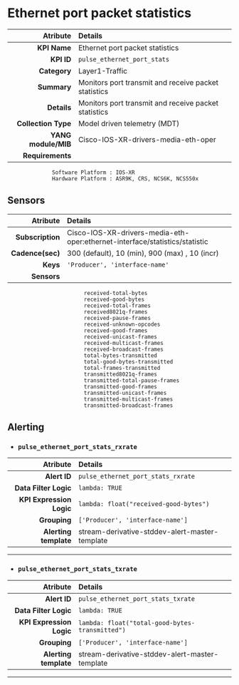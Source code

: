 
Ethernet port packet statistics
====
Atribute|Details
---:|:---
**KPI Name**    | Ethernet port packet statistics
**KPI ID**      | `pulse_ethernet_port_stats`
**Category**    | Layer1-Traffic
**Summary**     | Monitors port transmit and receive packet statistics
**Details**     | Monitors port transmit and receive packet statistics
**Collection Type** | Model driven telemetry (MDT)
**YANG module/MIB** | Cisco-IOS-XR-drivers-media-eth-oper
**Requirements**    |
                  Software Platform : IOS-XR
                  Hardware Platform : ASR9K, CRS, NCS6K, NCS550x
Sensors
---
Atribute|Details
---:|:---
**Subscription** | Cisco-IOS-XR-drivers-media-eth-oper:ethernet-interface/statistics/statistic
**Cadence(sec)** | 300 (default), 10 (min), 900 (max) , 10 (incr)
**Keys**         | `'Producer', 'interface-name'`
**Sensors**      |
                            received-total-bytes
                            received-good-bytes
                            received-total-frames
                            received8021q-frames
                            received-pause-frames
                            received-unknown-opcodes
                            received-good-frames
                            received-unicast-frames
                            received-multicast-frames
                            received-broadcast-frames
                            total-bytes-transmitted
                            total-good-bytes-transmitted
                            total-frames-transmitted
                            transmitted8021q-frames
                            transmitted-total-pause-frames
                            transmitted-good-frames
                            transmitted-unicast-frames
                            transmitted-multicast-frames
                            transmitted-broadcast-frames
     
Alerting
---

* ### `pulse_ethernet_port_stats_rxrate`
Atribute|Details
---:|:---
**Alert ID**             | ```pulse_ethernet_port_stats_rxrate```
**Data Filter Logic**    | ```lambda: TRUE```
**KPI Expression Logic** | ```lambda: float("received-good-bytes")```
**Grouping**             | ```['Producer', 'interface-name']```
**Alerting template**    | stream-derivative-stddev-alert-master-template
---

* ### `pulse_ethernet_port_stats_txrate`
Atribute|Details
---:|:---
**Alert ID**             | ```pulse_ethernet_port_stats_txrate```
**Data Filter Logic**    | ```lambda: TRUE```
**KPI Expression Logic** | ```lambda: float("total-good-bytes-transmitted")```
**Grouping**             | ```['Producer', 'interface-name']```
**Alerting template**    | stream-derivative-stddev-alert-master-template
---

